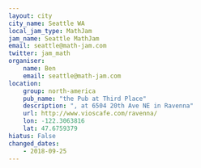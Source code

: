```yaml
---
layout: city
city_name: Seattle WA
local_jam_type: MathJam
jam_name: Seattle MathJam
email: seattle@math-jam.com
twitter: jam_math
organiser:
    name: Ben
    email: seattle@math-jam.com
location:
    group: north-america
    pub_name: "the Pub at Third Place"
    description: ", at 6504 20th Ave NE in Ravenna"
    url: http://www.vioscafe.com/ravenna/
    lon: -122.3063816
    lat: 47.6759379
hiatus: False
changed_dates:
    - 2018-09-25
---
```

